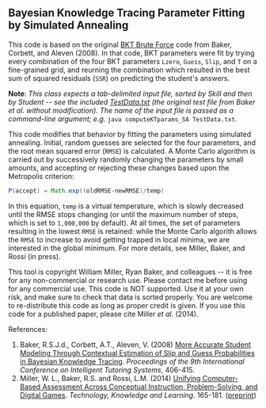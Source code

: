 ## Bayesian Knowledge Tracing Parameter Fitting by Simulated Annealing

This code is based on the original [BKT Brute Force](http://www.columbia.edu/~rsb2162/BKT-BruteForce.zip) code from Baker, Corbett, and Aleven (2008).  In that code, BKT parameters were fit by trying every combination of the four BKT parameters `Lzero`, `Guess`, `Slip`, and `T` on a fine-grained grid, and reurning the combination which resulted in the best sum of squared residuals (`SSR`) on predicting the student's answers.

__Note__: _This class expects a tab-delimited input file, sorted by Skill and then by Student -- see the included [TestData.txt](TestData.txt) (the original test file from Baker et al. without modification).  The name of the input file is passed as a command-line argument; e.g._ `java computeKTparams_SA TestData.txt`.

This code modifies that behavior by fitting the parameters using simulated annealing.  Initial, random guesses are selected for the four parameters, and the root mean squared error (`RMSE`) is calculated.  A Monte Carlo algorithm is carried out by successively randomly changing the parameters by small amounts, and accepting or rejecting these changes based upon the Metropolis criterion:

```java
P(accept) = Math.exp((oldRMSE-newRMSE)/temp)
```

In this equation, `temp` is a virtual temperature, which is slowly decreased until the RMSE stops changing (or until the maximum number of steps, which is set to `1,000,000` by default).  At all times, the set of parameters resulting in the lowest `RMSE` is retained: while the Monte Carlo algorith allows the `RMSE` to increase to avoid getting trapped in local minima, we are interested in the global minimum.  For more details, see Miller, Baker, and Rossi (in press). 

This tool is copyright William Miller, Ryan Baker, and colleagues -- it is free for any non-commercial or research use. Please contact me before using for any commercial use. This code is NOT supported. Use it at your own risk, and make sure to check that data is sorted properly. You are welcome to re-distribute this code as long as proper credit is given. If you use this code for a published paper, please cite Miller _et al._ (2014).

References:  

1.	Baker, R.S.J.d., Corbett, A.T., Aleven, V. (2008) [More Accurate Student Modeling Through Contextual Estimation of Slip and Guess Probabilities in Bayesian Knowledge Tracing](http://dl.acm.org/citation.cfm?id=1426036). _Proceedings of the 9th International Conference on Intelligent Tutoring Systems_, 406-415.
2. Miller, W. L., Baker, R.S. and Rossi, L.M. (2014) [Unifying Computer-Based Assessment Across Conceptual Instruction, Problem-Solving, and Digital Games](http://dx.doi.org/10.1007/s10758-014-9225-5). _Technology, Knowledge and Learning_. 165-181. ([preprint](https://github.com/wlmiller/wlmiller.github.io/raw/master/files/TKNL_final_full.pdf))
